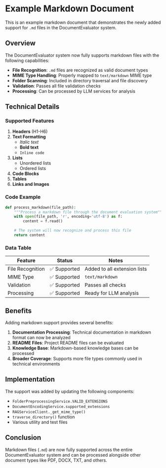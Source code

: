 # Example Markdown Document

This is an example markdown document that demonstrates the newly added support for `.md` files in the DocumentEvaluator system.

## Overview

The DocumentEvaluator system now fully supports markdown files with the following capabilities:

- **File Recognition**: `.md` files are recognized as valid document types
- **MIME Type Handling**: Properly mapped to `text/markdown` MIME type
- **Folder Scanning**: Included in directory traversal and file discovery
- **Validation**: Passes all file validation checks
- **Processing**: Can be processed by LLM services for analysis

## Technical Details

### Supported Features

1. **Headers** (H1-H6)
2. **Text Formatting**
   - *Italic text*
   - **Bold text**
   - `Inline code`
3. **Lists**
   - Unordered lists
   - Ordered lists
4. **Code Blocks**
5. **Tables**
6. **Links and Images**

### Code Example

```python
def process_markdown(file_path):
    """Process a markdown file through the document evaluation system"""
    with open(file_path, 'r', encoding='utf-8') as f:
        content = f.read()
    
    # The system will now recognize and process this file
    return content
```

### Data Table

| Feature | Status | Notes |
|---------|--------|-------|
| File Recognition | ✅ Supported | Added to all extension lists |
| MIME Type | ✅ Supported | `text/markdown` |
| Validation | ✅ Supported | Passes all checks |
| Processing | ✅ Supported | Ready for LLM analysis |

## Benefits

Adding markdown support provides several benefits:

1. **Documentation Processing**: Technical documentation in markdown format can now be analyzed
2. **README Files**: Project README files can be evaluated
3. **Knowledge Base**: Markdown-based knowledge bases can be processed
4. **Broader Coverage**: Supports more file types commonly used in technical environments

## Implementation

The support was added by updating the following components:

- `FolderPreprocessingService.VALID_EXTENSIONS`
- `DocumentEncodingService.supported_extensions`
- `RAGServiceClient._get_mime_type()`
- `traverse_directory()` function
- Various utility and test files

## Conclusion

Markdown files (`.md`) are now fully supported across the entire DocumentEvaluator system and can be processed alongside other document types like PDF, DOCX, TXT, and others.
